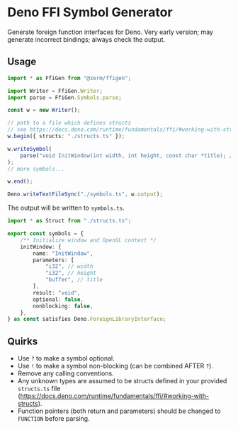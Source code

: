 # Deno FFI Symbol Generator

Generate foreign function interfaces for Deno. Very early version; may generate incorrect bindings; always check the
output.

## Usage

```ts
import * as FfiGen from "@zerm/ffigen";

import Writer = FfiGen.Writer;
import parse = FfiGen.Symbols.parse;

const w = new Writer();

// path to a file which defines structs
// see https://docs.deno.com/runtime/fundamentals/ffi/#working-with-structs
w.begin({ structs: "./structs.ts" });

w.writeSymbol(
    parse("void InitWindow(int width, int height, const char *title); // Initialize window and OpenGL context"),
);
// more symbols...

w.end();

Deno.writeTextFileSync("./symbols.ts", w.output);
```

The output will be written to `symbols.ts`.

```ts
import * as Struct from "./structs.ts";

export const symbols = {
    /** Initialize window and OpenGL context */
    initWindow: {
        name: "InitWindow",
        parameters: [
            "i32", // width
            "i32", // height
            "buffer", // title
        ],
        result: "void",
        optional: false,
        nonblocking: false,
    },
} as const satisfies Deno.ForeignLibraryInterface;
```

## Quirks

- Use `?` to make a symbol optional.
- Use `!` to make a symbol non-blocking (can be combined AFTER `?`).
- Remove any calling conventions.
- Any unknown types are assumed to be structs defined in your provided `structs.ts` file
  (https://docs.deno.com/runtime/fundamentals/ffi/#working-with-structs).
- Function pointers (both return and parameters) should be changed to `FUNCTION` before parsing.
